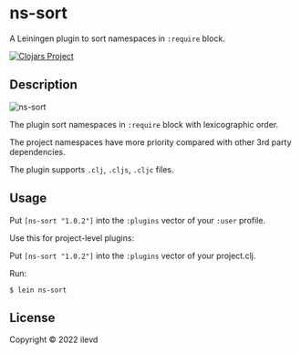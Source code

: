 # ns-sort

A Leiningen plugin to sort namespaces in `:require` block.

[![Clojars Project](https://img.shields.io/clojars/v/ns-sort.svg)](https://clojars.org/ns-sort)

## Description

![ns-sort](docs/ns-sort.png?raw=true "ns-sort")

The plugin sort namespaces in `:require` block with lexicographic order.

The project namespaces have more priority compared with other 3rd party dependencies.

The plugin supports `.clj`, `.cljs`, `.cljc` files.

## Usage

Put `[ns-sort "1.0.2"]` into the `:plugins` vector of your `:user` profile.

Use this for project-level plugins:

Put `[ns-sort "1.0.2"]` into the `:plugins` vector of your project.clj.

Run:

    $ lein ns-sort

## License

Copyright © 2022 ilevd
